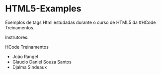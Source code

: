 # HTML5-Examples
Exemplos de tags Html estudadas durante o curso de HTML5 da #HCode Treinamentos.

Instrutores:

HCode Treinamentos

- João Rangel
- Glaucio Daniel Souza Santos
- Djalma Sindeaux
